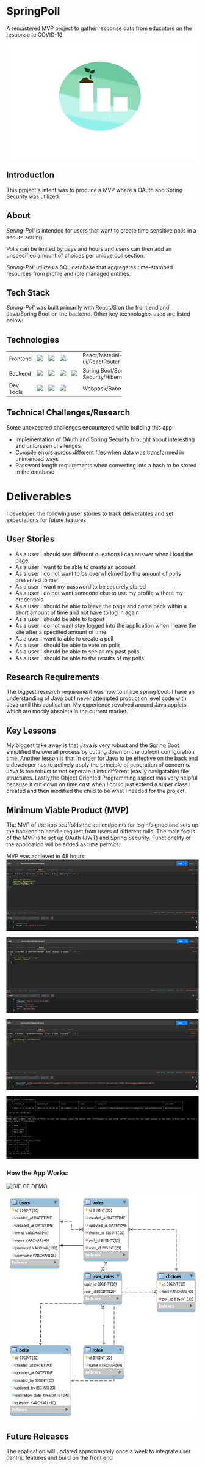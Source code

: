 # SpringPoll
A remastered MVP project to gather response data from educators on the response to COVID-19
<p align="center">
  <img width="500" height="300" src="https://github.com/MarioMorales7x7/spring-poll/blob/master/pictures/springpoll.png">
</p>

## Introduction

This project's intent was to produce a MVP where a OAuth and Spring Security was utilized.

## About

*Spring-Poll* is intended for users that want to create time sensitive polls
 in a secure setting. <br />

Polls can be limited by days and hours and users can then add an unspecified amount of choices per unique poll section. <br />

*Spring-Poll* utilizes a SQL database that aggregates time-stamped resources from profile and role managed entities.

## Tech Stack

*Spring-Poll* was built primarily with ReactJS on the front end and Java/Spring Boot on the backend. Other key technologies used are listed below: 

## Technologies
<table style="width:60%">
  <tr>

  </tr>
  <tr>
    <td class="subheading">Frontend</td>
    <td><img src="https://lh3.googleusercontent.com/ZIHOUCCxFaB7NirPhEX4K8cyTPIMvxvdJxpuhjb_qJ_dk-z7qEgD8riaR0ODXzXQZYn23zHpFiwGzxTDT88FTLeUMoPqlIjyLKoL1am8MH5pCoJExjL8SUC8uaeeiAjvQB0_vym6" width="65"/></td> 
    <td><img src="https://material-ui.com/static/images/material-ui-logo.svg" width="65"/></td>
    <td><img src="https://lh5.googleusercontent.com/pqPRWyCMu39CU4GAERH3XI0fri2uJzMteIV5t-4qAG566IJWdXRABxLjV1jwdVvID-NvFw3USgyM8FXC5w_yAimYz4FY1gVEm96Yd2JQZh-pYl33lHpbOI7-3-uTixqgX1XHRker" width="75"/></td>
    <td></td>
    <td class="tech">React/Material-ui/ReactRouter</td>
  </tr>
  <tr rowspan="2">
    <td class="subheading">Backend</td>
    <td><img src="https://spring.io/img/homepage/icon-spring-boot.svg" width="55"/></td> 
    <td><img src="https://img.stackshare.io/service/6656/com.castsoftware.springsecurity.png" width="75"/></td>
    <td><img src="https://hibernate.org/images/hibernate-logo.svg" width="85"/></td>
    <td><img src="https://logos-download.com/wp-content/uploads/2016/05/MySQL_logo_logotype-700x413.png" width="75"/></td>
    <td class="tech">Spring Boot/Spring Security/Hibernate/MySQL</td>
  </tr>
  
  <tr>
      <td>Dev Tools</td>
      <td><img src='https://cityscoutssss.s3.us-east-2.amazonaws.com/kisspng-webpack-computer-icons-scalable-vector-graphics-re-webpack-svg-icon-transparent-amp-png-clipart-fre-5cb7987106ca27.6083469215555359850278.png' width="60"></td>
      <td><img src='https://i2.wp.com/endlessillusoft.com/wp-content/uploads/2017/01/babel.png?w=1280' width="80"><img></td>
      <td><img src='http://maven.apache.org/images/maven-logo-black-on-white.png' width="70"/></td>
      <td></td>
      <td>Webpack/Babel/Maven</td>
    </tr>
      <tr rowspan="3">
  </tr>
</table>

## Technical Challenges/Research
Some unexpected challenges encountered while building this app:
- Implementation of OAuth and Spring Security brought about interesting and unforseen challenges
- Compile errors across different files when data was transformed in unintended ways
- Password length requirements when converting into a hash to be stored in the database

# Deliverables
I developed the following user stories to track deliverables and set expectations for future features:

## User Stories
* As a user I should see different questions I can answer when I load the page
* As a user I want to be able to create an account
* As a user I do not want to be overwhelmed by the amount of polls presented to me
* As a user I want my password to be securely stored
* As a user I do not want someone else to use my profile without my credentials
* As a user I should be able to leave the page and come back within a short amount of time and not have to log in again
* As a user I should be able to logout
* As a user I do not want stay logged into the application when I leave the site after a specified amount of time
* As a user I want to able to create a poll
* As a user I should be able to vote on polls
* As a user I should be able to see all my past polls
* As a user I should be able to the results of my polls

## Research Requirements

The biggest research requirement was how to utilize spring boot. I have an understanding of Java but 
I never attempted production level code with Java until this application. My experience revolved around Java applets which are mostly absolete in the current market.

## Key Lessons

My biggest take away is that Java is very robust and the Spring Boot simplified the overall process by cutting down on the upfront configuration time. Another lesson is that in order for Java to be effective on the back end a developer has to actively apply the principle of seperation of concerns. Java is too robust to not seperate it into different (easily navigatable) file structures. Lastly,the Object Oriented Programming aspect was very helpful because it cut down on time cost when I could just extend a super class I created and then modified the child to be what I needed for the project.

## Minimum Viable Product (MVP)

The MVP of the app scaffolds the api endpoints for login/signup and sets up the backend to handle request from users of different rolls. The main focus of the MVP is to set up OAuth (JWT) and Spring Security. Functionality of the application will be added as time permits.

MVP was achieved in 48 hours:
![IMG OF SIGNUP](https://github.com/MarioMorales7x7/spring-poll/blob/master/pictures/Post_Request_User_Signup.PNG)

![IMG OF LOGIN](https://github.com/MarioMorales7x7/spring-poll/blob/master/pictures/Post_Request_User_Login_Fail.PNG)

![IMG OF LOGIN](https://github.com/MarioMorales7x7/spring-poll/blob/master/pictures/Post_Request_User_Login_Pass.PNG)

![IMG OF QUERY](https://github.com/MarioMorales7x7/spring-poll/blob/master/pictures/MySQL_Query.PNG)

### How the App Works:
![GIF OF DEMO]()

![IMG OF SCHEMA](https://github.com/MarioMorales7x7/spring-poll/blob/master/pictures/Schema_UML_diagram.png)

## Future Releases
The application will updated approximately once a week to integrate user centric features and build on the front end
